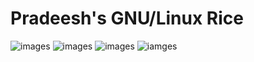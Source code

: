 # Pradeesh's GNU/Linux Rice
![images](https://user-images.githubusercontent.com/33805349/40266664-195b9d18-5b6d-11e8-8ca3-5a13997b5fd3.png)
![images](https://user-images.githubusercontent.com/33805349/40266668-3783b712-5b6d-11e8-96b9-623f516946cf.png)
![images](https://user-images.githubusercontent.com/33805349/40266672-45fde15a-5b6d-11e8-9c78-22b626723ddb.png)
![iamges](https://user-images.githubusercontent.com/33805349/40266673-4bf35a86-5b6d-11e8-922e-f6654e46c46f.png)
